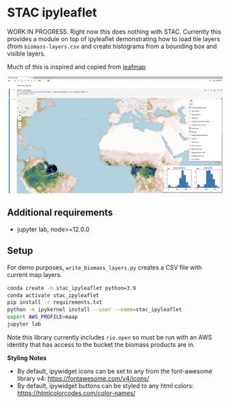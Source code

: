 # STAC ipyleaflet

WORK IN PROGRESS. Right now this does nothing with STAC. Currently this provides a module on top of ipyleaflet demonstrating how to load tile layers (from `biomass-layers.csv` and create histograms from a bounding box and visible layers.

Much of this is inspired and copied from [leafmap](https://leafmap.org/)

![Jupyter Lab ScreenShot](jlab-screenshot.png)

## Additional requirements

* jupyter lab, node>=12.0.0

## Setup

For demo purposes, `write_biomass_layers.py` creates a CSV file with current map layers.
```sh
conda create -n stac_ipyleaflet python=3.9
conda activate stac_ipyleaflet
pip install -r requirements.txt
python -m ipykernel install --user --name=stac_ipyleaflet
export AWS_PROFILE=maap
jupyter lab
```

Note this library currently includes `rio.open` so must be run with an AWS identity that has access to the bucket the biomass products are in.

**Styling Notes**
- By default, ipywidget icons can be set to any from the font-awesome library v4: https://fontawesome.com/v4/icons/
- By default, ipywidget buttons can be styled to any html colors: https://htmlcolorcodes.com/color-names/
